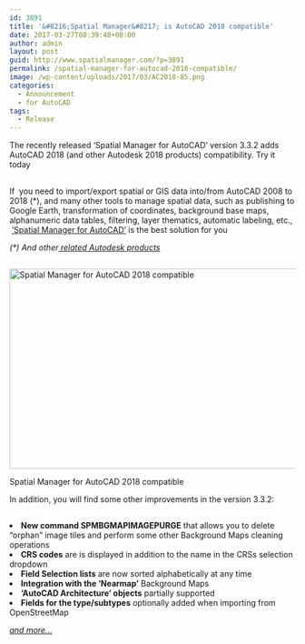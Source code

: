 ```yaml
---
id: 3891
title: '&#8216;Spatial Manager&#8217; is AutoCAD 2018 compatible'
date: 2017-03-27T08:39:48+00:00
author: admin
layout: post
guid: http://www.spatialmanager.com/?p=3891
permalink: /spatial-manager-for-autocad-2018-compatible/
image: /wp-content/uploads/2017/03/AC2018-85.png
categories:
  - Announcement
  - for AutoCAD
tags:
  - Release
---
```

<p>
  <span lang="en">The recently released &#8216;Spatial Manager for AutoCAD&#8217; version 3.3.2 adds AutoCAD 2018 (and other Autodesk 2018 products) compatibility. Try it today</span>
</p>

<!--more-->

## 

<p>
  If  you need to import/export spatial or GIS data into/from AutoCAD 2008 to 2018 (*), and many other tools to manage spatial data, such as publishing to Google Earth, transformation of coordinates, background base maps, alphanumeric data tables, filtering, layer thematics, automatic labeling, etc.,  <a href="http://www.spatialmanager.com/spm-forautocad/" target="_blank" rel="nofollow">&#8216;Spatial Manager for AutoCAD&#8217;</a> is the best solution for you
</p>

<p>
  <em>(*) And other<a href="http://wiki.spatialmanager.com/index.php/Spatial_Manager%E2%84%A2_for_AutoCAD_-_FAQs:_Compatible_AutoCAD_applications" target="_blank" rel="nofollow"> related Autodesk products</a></em>
</p>

<h2>
</h2>

<div>
  <a href="http://www.spatialmanager.com/wp-content/uploads/2017/03/SPM-AutoCAD-2018-3.png" target="_blank" rel="nofollow"><img src="http://www.spatialmanager.com/wp-content/uploads/2017/03/SPM-AutoCAD-2018-3-1024x576.png" alt="Spatial Manager for AutoCAD 2018 compatible" width="625" height="352" srcset="http://www.spatialmanager.com/wp-content/uploads/2017/03/SPM-AutoCAD-2018-3-1024x576.png 1024w, http://www.spatialmanager.com/wp-content/uploads/2017/03/SPM-AutoCAD-2018-3-300x169.png 300w, http://www.spatialmanager.com/wp-content/uploads/2017/03/SPM-AutoCAD-2018-3-768x432.png 768w, http://www.spatialmanager.com/wp-content/uploads/2017/03/SPM-AutoCAD-2018-3-624x351.png 624w, http://www.spatialmanager.com/wp-content/uploads/2017/03/SPM-AutoCAD-2018-3.png 1280w" sizes="(max-width: 625px) 100vw, 625px" /></a>
  
  <p>
    Spatial Manager for AutoCAD 2018 compatible
  </p>
</div>

<p>
  In addition, you will find some other improvements in the version 3.3.2:
</p>

<h2>
</h2>

<li>
  <strong>New command SPMBGMAPIMAGEPURGE</strong> that allows you to delete &#8220;orphan&#8221; image tiles and perform some other Background Maps cleaning operations
</li>
<li>
  <strong>CRS codes</strong> are is displayed in addition to the name in the CRSs selection dropdown
</li>
<li>
  <strong>Field Selection lists</strong> are now sorted alphabetically at any time
</li>
<li>
  <strong>Integration with the &#8216;Nearmap&#8217;</strong> Background Maps
</li>
<li>
  <strong>&#8216;AutoCAD Architecture&#8217; objects</strong> partially supported
</li>
<li>
  <strong>Fields for the type/subtypes</strong> optionally added when importing from OpenStreetMap
</li>

<a href="http://wiki.spatialmanager.com/index.php/Spatial_Manager%E2%84%A2_for_AutoCAD_Changelog" target="_blank" rel="nofollow"><em>and more&#8230;</em></a>